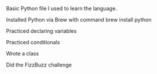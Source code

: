 Basic Python file I used to learn the language.

Installed Python via Brew with command brew install python

Practiced declaring variables

Practiced conditionals

Wrote a class 

Did the FizzBuzz challenge